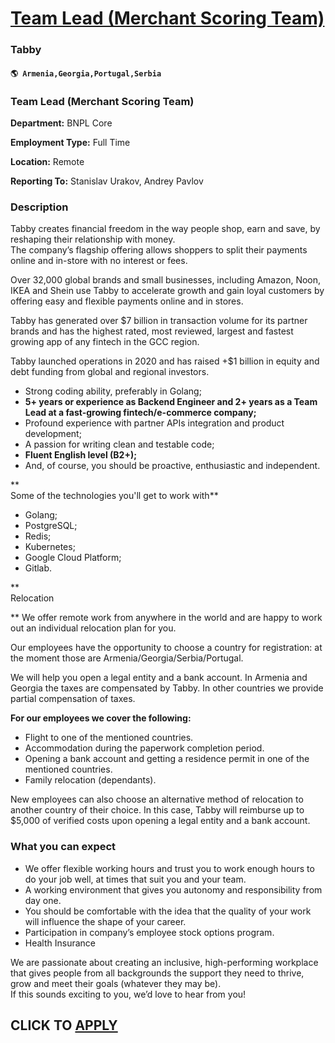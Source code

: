 # [Team Lead (Merchant Scoring Team)](https://www.remotewlb.com/apply/team-lead-merchant-scoring-team)  
### Tabby  
#### `🌎 Armenia,Georgia,Portugal,Serbia`  

### Team Lead (Merchant Scoring Team)

 **Department:** BNPL Core

 **Employment Type:** Full Time

 **Location:** Remote

 **Reporting To:** Stanislav Urakov, Andrey Pavlov

### Description

Tabby creates financial freedom in the way people shop, earn and save, by reshaping their relationship with money.  
The company’s flagship offering allows shoppers to split their payments online and in-store with no interest or fees.  
  
Over 32,000 global brands and small businesses, including Amazon, Noon, IKEA and Shein use Tabby to accelerate growth and gain loyal customers by offering easy and flexible payments online and in stores.  
  
Tabby has generated over $7 billion in transaction volume for its partner brands and has the highest rated, most reviewed, largest and fastest growing app of any fintech in the GCC region.  
  
Tabby launched operations in 2020 and has raised +$1 billion in equity and debt funding from global and regional investors.  
  

  * Strong coding ability, preferably in Golang;
  * **5+ years or experience as Backend Engineer and 2+ years as a Team Lead at a fast-growing fintech/e-commerce company;**
  * Profound experience with partner APIs integration and product development;
  * A passion for writing clean and testable code;
  * **Fluent English level (B2+);**
  * And, of course, you should be proactive, enthusiastic and independent.

**  
Some of the technologies you'll get to work with**

  * Golang;
  * PostgreSQL;
  * Redis;
  * Kubernetes;
  * Google Cloud Platform;
  * Gitlab.

**  
Relocation  
  
** We offer remote work from anywhere in the world and are happy to work out an individual relocation plan for you.  
  
Our employees have the opportunity to choose a country for registration: at the moment those are Armenia/Georgia/Serbia/Portugal.  
  
We will help you open a legal entity and a bank account. In Armenia and Georgia the taxes are compensated by Tabby. In other countries we provide partial compensation of taxes.  
  
 **For our employees we cover the following:**

  * Flight to one of the mentioned countries.
  * Accommodation during the paperwork completion period.
  * Opening a bank account and getting a residence permit in one of the mentioned countries.
  * Family relocation (dependants).

  
New employees can also choose an alternative method of relocation to another country of their choice. In this case, Tabby will reimburse up to $5,000 of verified costs upon opening a legal entity and a bank account.  
  
  
  
  

### What you can expect

  

  * We offer flexible working hours and trust you to work enough hours to do your job well, at times that suit you and your team.
  * A working environment that gives you autonomy and responsibility from day one.
  * You should be comfortable with the idea that the quality of your work will influence the shape of your career.
  * Participation in company’s employee stock options program.
  * Health Insurance

We are passionate about creating an inclusive, high-performing workplace that gives people from all backgrounds the support they need to thrive, grow and meet their goals (whatever they may be).  
If this sounds exciting to you, we’d love to hear from you!  
  
  
  
## CLICK TO [APPLY](https://www.remotewlb.com/apply/team-lead-merchant-scoring-team)

